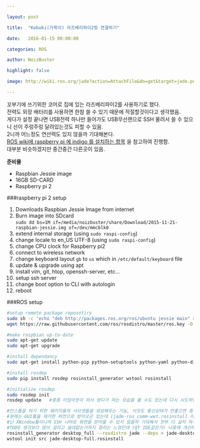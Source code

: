 ```yaml
---

layout: post

title:  "Kobuki(거북이) 라즈베리파이2랑 연결하기"

date:   2016-01-15 00:00:00

categories: ROS

author: NoizBuster

highlight: false

image: http://wiki.ros.org/jade?action=AttachFile&do=get&target=jade.png

---
```


꼬부기에 쓰기위한 코어로 집에 있는 라즈베리파이2를 사용하기로 했다.  
전력도 외장 배터리를 사용하면 한참 쓸 수 있기 때문에 적절할것이다고 생각했음.  
게다가 설정 끝나면 USB전력 하나만 들어가도 USB무선랜으로 SSH 물려서 쓸 수 있으니 선이 주렁주렁 달려있는것도 피할 수 있음.  
2니까 어느정도 연산력도 있지 않을까 기대해본다.  
[ROS wiki에 raspberry pi 에 indigo 를 설치하는 항목](http://wiki.ros.org/ROSberryPi/Installing%20ROS%20Indigo%20on%20Raspberry%20Pi) 을 참고하여 진행함.  
대부분 비슷하겠지만 중간중간 다른곳이 있음.

**준비물**
- Raspbian Jessie image
- 16GB SD-CARD
- Raspberry pi 2

###raspberry pi 2 setup
1. Downloads Raspbian Jessie Image from internet
2. Burn image into SDcard  
`sudo dd bs=1M if=/media/noizbuster/share/Download/2015-11-21-raspbian-jessie.img of=/dev/mmcblk0`
3. extend internal storage (using `sudo raspi-config`)
4. change locale to en_US UTF-8 (using `sudo raspi-config`)
5. change CPU clock for Raspberry pi2
6. connect to wireless network
7. change keyboard layout `gb` to `us` which in `/etc/default/keyboard` file
8. update & upgrade using apt
9. install vim, git, htop, openssh-server, etc...
10. setup ssh server
11. change boot option to CLI with autologin
12. reboot


###ROS setup

```bash
#setup remote package reposotiry
sudo sh -c 'echo "deb http://packages.ros.org/ros/ubuntu jessie main" > /etc/apt/sources.list.d/ros-latest.list'
wget https://raw.githubusercontent.com/ros/rosdistro/master/ros.key -O - | sudo apt-key add -

#make raspbian up-to-date
sudo apt-get update
sudo apt-get upgrade

#install dependancy
sudo apt-get install python-pip python-setuptools python-yaml python-distribute python-docutils python-dateutil python-six

#install rosdep
sudo pip install rosdep rosinstall_generator wstool rosinstall

#initialize rosdep
sudo rosdep init
rosdep update	#종종 타임아웃이 떠서 받다가 마는 모습을 볼 수도 있는데 다시 시도하면 해결 되더라

#인스톨을 하기 위한 패키지들의 서브셋들을 생성해주는 기능, 이것도 통신상태가 안좋으면 종종 실패하는데 다시 시도하면 된다.
#원래는 GUI툴을 제거한 버전으로 받아오곤 있는데 (jade-ros_comm-wet.rosinstall 이런식임)
#난 XWindow툴이니까 SSH 너머로 화면을 받아올 수 있지 않을까 기대해서 전부 다 설치 하기로 했다.
#TODO 생각보다 많이 걸리고 쓸데없는거까지 깔리는 느낌인데 (QT IDE같은거) 나중에 개선해봐야겠다.
rosinstall_generator desktop_full --rosdistro jade --deps > jade-desktop-full.rosinstall
wstool init src jade-desktop-full.rosinstall
```
